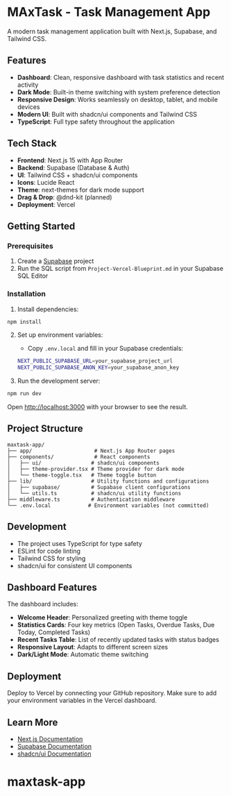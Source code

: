 # MAxTask - Task Management App

A modern task management application built with Next.js, Supabase, and Tailwind CSS.

## Features

- **Dashboard**: Clean, responsive dashboard with task statistics and recent activity
- **Dark Mode**: Built-in theme switching with system preference detection
- **Responsive Design**: Works seamlessly on desktop, tablet, and mobile devices
- **Modern UI**: Built with shadcn/ui components and Tailwind CSS
- **TypeScript**: Full type safety throughout the application

## Tech Stack

- **Frontend**: Next.js 15 with App Router
- **Backend**: Supabase (Database & Auth)
- **UI**: Tailwind CSS + shadcn/ui components
- **Icons**: Lucide React
- **Theme**: next-themes for dark mode support
- **Drag & Drop**: @dnd-kit (planned)
- **Deployment**: Vercel

## Getting Started

### Prerequisites

1. Create a [Supabase](https://supabase.com) project
2. Run the SQL script from `Project-Vercel-Blueprint.md` in your Supabase SQL Editor

### Installation

1. Install dependencies:
```bash
npm install
```

2. Set up environment variables:
   - Copy `.env.local` and fill in your Supabase credentials:
   ```bash
   NEXT_PUBLIC_SUPABASE_URL=your_supabase_project_url
   NEXT_PUBLIC_SUPABASE_ANON_KEY=your_supabase_anon_key
   ```

3. Run the development server:
```bash
npm run dev
```

Open [http://localhost:3000](http://localhost:3000) with your browser to see the result.

## Project Structure

```
maxtask-app/
├── app/                    # Next.js App Router pages
├── components/             # React components
│   ├── ui/                # shadcn/ui components
│   ├── theme-provider.tsx # Theme provider for dark mode
│   └── theme-toggle.tsx   # Theme toggle button
├── lib/                   # Utility functions and configurations
│   ├── supabase/          # Supabase client configurations
│   └── utils.ts           # shadcn/ui utility functions
├── middleware.ts          # Authentication middleware
└── .env.local            # Environment variables (not committed)
```

## Development

- The project uses TypeScript for type safety
- ESLint for code linting
- Tailwind CSS for styling
- shadcn/ui for consistent UI components

## Dashboard Features

The dashboard includes:
- **Welcome Header**: Personalized greeting with theme toggle
- **Statistics Cards**: Four key metrics (Open Tasks, Overdue Tasks, Due Today, Completed Tasks)
- **Recent Tasks Table**: List of recently updated tasks with status badges
- **Responsive Layout**: Adapts to different screen sizes
- **Dark/Light Mode**: Automatic theme switching

## Deployment

Deploy to Vercel by connecting your GitHub repository. Make sure to add your environment variables in the Vercel dashboard.

## Learn More

- [Next.js Documentation](https://nextjs.org/docs)
- [Supabase Documentation](https://supabase.com/docs)
- [shadcn/ui Documentation](https://ui.shadcn.com)
# maxtask-app
